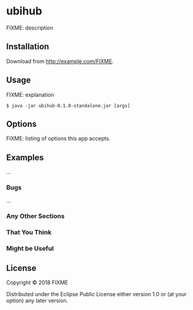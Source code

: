 # ubihub

FIXME: description

## Installation

Download from http://example.com/FIXME.

## Usage

FIXME: explanation

    $ java -jar ubihub-0.1.0-standalone.jar [args]

## Options

FIXME: listing of options this app accepts.

## Examples

...

### Bugs

...

### Any Other Sections
### That You Think
### Might be Useful

## License

Copyright © 2018 FIXME

Distributed under the Eclipse Public License either version 1.0 or (at
your option) any later version.
